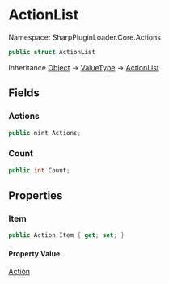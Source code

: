 # ActionList

Namespace: SharpPluginLoader.Core.Actions

```csharp
public struct ActionList
```

Inheritance [Object](https://docs.microsoft.com/en-us/dotnet/api/System.Object) → [ValueType](https://docs.microsoft.com/en-us/dotnet/api/System.ValueType) → [ActionList](./SharpPluginLoader.Core.Actions.ActionList.md)

## Fields

### **Actions**

```csharp
public nint Actions;
```

### **Count**

```csharp
public int Count;
```

## Properties

### **Item**

```csharp
public Action Item { get; set; }
```

#### Property Value

[Action](./SharpPluginLoader.Core.Actions.Action.md)<br>
